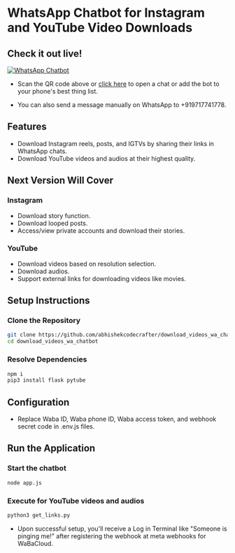 # WhatsApp Chatbot for Instagram and YouTube Video Downloads


## Check it out live!

[![WhatsApp Chatbot](https://i.ibb.co/gPMfwjD/qrcode-85762736-29dd09ddb37873d98770c2d073e96824-2.png)](https://wa.me/919717741778)

- Scan the QR code above or [click here](https://wa.me/919717741778) to open a chat or add the bot to your phone's best thing list.

- You can also send a message manually on WhatsApp to +919717741778.


## Features
- Download Instagram reels, posts, and IGTVs by sharing their links in WhatsApp chats.
- Download YouTube videos and audios at their highest quality.

## Next Version Will Cover
### Instagram
- Download story function.
- Download looped posts.
- Access/view private accounts and download their stories.

### YouTube
- Download videos based on resolution selection.
- Download audios.
- Support external links for downloading videos like movies.

## Setup Instructions

### Clone the Repository
```bash
git clone https://github.com/abhishekcodecrafter/download_videos_wa_chatbot.git
cd download_videos_wa_chatbot
```

### Resolve Dependencies
```bash
npm i
pip3 install flask pytube
```

## Configuration
- Replace Waba ID, Waba phone ID, Waba access token, and webhook secret code in .env.js files.

## Run the Application

### Start the chatbot
```bash
node app.js 
```
### Execute for YouTube videos and audios
```bash
python3 get_links.py
```

- Upon successful setup, you'll receive a Log in Terminal like "Someone is pinging me!" after registering the webhook at meta webhooks for WaBaCloud.
